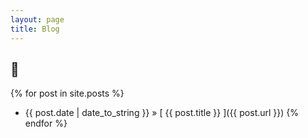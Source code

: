 ```yaml
---
layout: page
title: Blog
---
```

## :memo:
{% for post in site.posts %}
  * {{ post.date | date_to_string }} &raquo; [ {{ post.title }} ]({{ post.url }})
{% endfor %}
